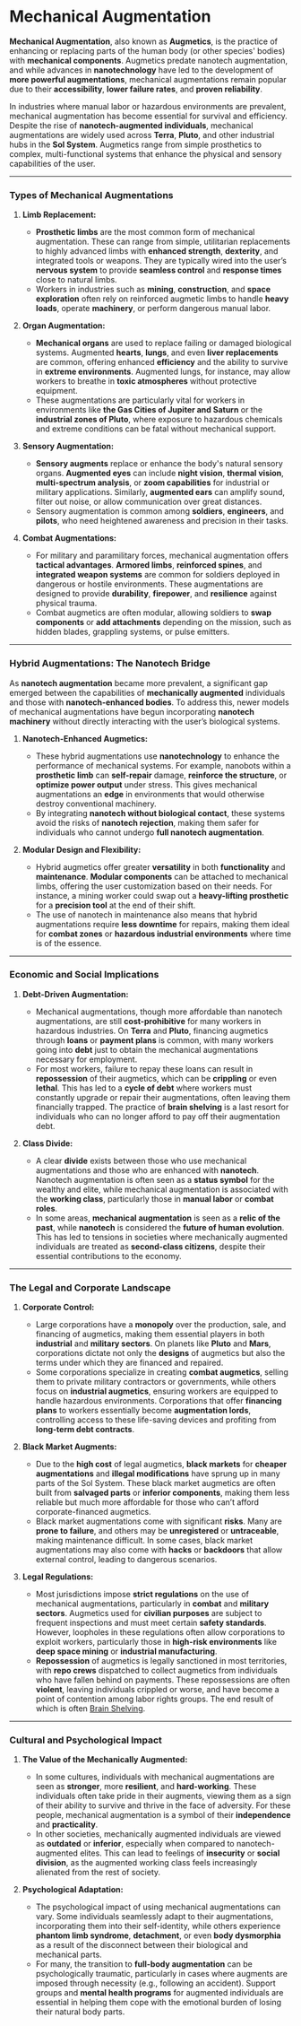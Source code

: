 # Mechanical Augmentation

**Mechanical Augmentation**, also known as **Augmetics**, is the practice of enhancing or replacing parts of the human body (or other species' bodies) with **mechanical components**. Augmetics predate nanotech augmentation, and while advances in **nanotechnology** have led to the development of **more powerful augmentations**, mechanical augmentations remain popular due to their **accessibility**, **lower failure rates**, and **proven reliability**.

In industries where manual labor or hazardous environments are prevalent, mechanical augmentation has become essential for survival and efficiency. Despite the rise of **nanotech-augmented individuals**, mechanical augmentations are widely used across **Terra**, **Pluto**, and other industrial hubs in the **Sol System**. Augmetics range from simple prosthetics to complex, multi-functional systems that enhance the physical and sensory capabilities of the user.

---

### Types of Mechanical Augmentations

1. **Limb Replacement:**
    
    - **Prosthetic limbs** are the most common form of mechanical augmentation. These can range from simple, utilitarian replacements to highly advanced limbs with **enhanced strength**, **dexterity**, and integrated tools or weapons. They are typically wired into the user’s **nervous system** to provide **seamless control** and **response times** close to natural limbs.
    - Workers in industries such as **mining**, **construction**, and **space exploration** often rely on reinforced augmetic limbs to handle **heavy loads**, operate **machinery**, or perform dangerous manual labor.
2. **Organ Augmentation:**
    
    - **Mechanical organs** are used to replace failing or damaged biological systems. Augmented **hearts**, **lungs**, and even **liver replacements** are common, offering enhanced **efficiency** and the ability to survive in **extreme environments**. Augmented lungs, for instance, may allow workers to breathe in **toxic atmospheres** without protective equipment.
    - These augmentations are particularly vital for workers in environments like **the Gas Cities of Jupiter and Saturn** or the **industrial zones of Pluto**, where exposure to hazardous chemicals and extreme conditions can be fatal without mechanical support.
3. **Sensory Augmentation:**
    
    - **Sensory augments** replace or enhance the body's natural sensory organs. **Augmented eyes** can include **night vision**, **thermal vision**, **multi-spectrum analysis**, or **zoom capabilities** for industrial or military applications. Similarly, **augmented ears** can amplify sound, filter out noise, or allow communication over great distances.
    - Sensory augmentation is common among **soldiers**, **engineers**, and **pilots**, who need heightened awareness and precision in their tasks.
4. **Combat Augmentations:**
    
    - For military and paramilitary forces, mechanical augmentation offers **tactical advantages**. **Armored limbs**, **reinforced spines**, and **integrated weapon systems** are common for soldiers deployed in dangerous or hostile environments. These augmentations are designed to provide **durability**, **firepower**, and **resilience** against physical trauma.
    - Combat augmetics are often modular, allowing soldiers to **swap components** or **add attachments** depending on the mission, such as hidden blades, grappling systems, or pulse emitters.

---

### Hybrid Augmentations: The Nanotech Bridge

As **nanotech augmentation** became more prevalent, a significant gap emerged between the capabilities of **mechanically augmented** individuals and those with **nanotech-enhanced bodies**. To address this, newer models of mechanical augmentations have begun incorporating **nanotech machinery** without directly interacting with the user’s biological systems.

1. **Nanotech-Enhanced Augmetics:**
    
    - These hybrid augmentations use **nanotechnology** to enhance the performance of mechanical systems. For example, nanobots within a **prosthetic limb** can **self-repair** damage, **reinforce the structure**, or **optimize power output** under stress. This gives mechanical augmentations an **edge** in environments that would otherwise destroy conventional machinery.
    - By integrating **nanotech without biological contact**, these systems avoid the risks of **nanotech rejection**, making them safer for individuals who cannot undergo **full nanotech augmentation**.
2. **Modular Design and Flexibility:**
    
    - Hybrid augmetics offer greater **versatility** in both **functionality** and **maintenance**. **Modular components** can be attached to mechanical limbs, offering the user customization based on their needs. For instance, a mining worker could swap out a **heavy-lifting prosthetic** for a **precision tool** at the end of their shift.
    - The use of nanotech in maintenance also means that hybrid augmentations require **less downtime** for repairs, making them ideal for **combat zones** or **hazardous industrial environments** where time is of the essence.

---

### Economic and Social Implications

1. **Debt-Driven Augmentation:**
    
    - Mechanical augmentations, though more affordable than nanotech augmentations, are still **cost-prohibitive** for many workers in hazardous industries. On **Terra** and **Pluto**, financing augmetics through **loans** or **payment plans** is common, with many workers going into **debt** just to obtain the mechanical augmentations necessary for employment.
    - For most workers, failure to repay these loans can result in **repossession** of their augmetics, which can be **crippling** or even **lethal**. This has led to a **cycle of debt** where workers must constantly upgrade or repair their augmentations, often leaving them financially trapped. The practice of **brain shelving** is a last resort for individuals who can no longer afford to pay off their augmentation debt.
2. **Class Divide:**
    
    - A clear **divide** exists between those who use mechanical augmentations and those who are enhanced with **nanotech**. Nanotech augmentation is often seen as a **status symbol** for the wealthy and elite, while mechanical augmentation is associated with the **working class**, particularly those in **manual labor** or **combat roles**.
    - In some areas, **mechanical augmentation** is seen as a **relic of the past**, while **nanotech** is considered the **future of human evolution**. This has led to tensions in societies where mechanically augmented individuals are treated as **second-class citizens**, despite their essential contributions to the economy.

---

### The Legal and Corporate Landscape

1. **Corporate Control:**
    
    - Large corporations have a **monopoly** over the production, sale, and financing of augmetics, making them essential players in both **industrial** and **military sectors**. On planets like **Pluto** and **Mars**, corporations dictate not only the **designs** of augmetics but also the terms under which they are financed and repaired.
    - Some corporations specialize in creating **combat augmetics**, selling them to private military contractors or governments, while others focus on **industrial augmetics**, ensuring workers are equipped to handle hazardous environments. Corporations that offer **financing plans** to workers essentially become **augmentation lords**, controlling access to these life-saving devices and profiting from **long-term debt contracts**.
2. **Black Market Augments:**
    
    - Due to the **high cost** of legal augmetics, **black markets** for **cheaper augmentations** and **illegal modifications** have sprung up in many parts of the Sol System. These black market augmetics are often built from **salvaged parts** or **inferior components**, making them less reliable but much more affordable for those who can’t afford corporate-financed augmetics.
    - Black market augmentations come with significant **risks**. Many are **prone to failure**, and others may be **unregistered** or **untraceable**, making maintenance difficult. In some cases, black market augmentations may also come with **hacks** or **backdoors** that allow external control, leading to dangerous scenarios.
3. **Legal Regulations:**
    
    - Most jurisdictions impose **strict regulations** on the use of mechanical augmentations, particularly in **combat** and **military sectors**. Augmetics used for **civilian purposes** are subject to frequent inspections and must meet certain **safety standards**. However, loopholes in these regulations often allow corporations to exploit workers, particularly those in **high-risk environments** like **deep space mining** or **industrial manufacturing**.
    - **Repossession** of augmetics is legally sanctioned in most territories, with **repo crews** dispatched to collect augmetics from individuals who have fallen behind on payments. These repossessions are often **violent**, leaving individuals crippled or worse, and have become a point of contention among labor rights groups. The end result of which is often [Brain Shelving](Prototech🧠BrainShelving.md).

---

### Cultural and Psychological Impact

1. **The Value of the Mechanically Augmented:**
    
    - In some cultures, individuals with mechanical augmentations are seen as **stronger**, more **resilient**, and **hard-working**. These individuals often take pride in their augments, viewing them as a sign of their ability to survive and thrive in the face of adversity. For these people, mechanical augmentation is a symbol of their **independence** and **practicality**.
    - In other societies, mechanically augmented individuals are viewed as **outdated** or **inferior**, especially when compared to nanotech-augmented elites. This can lead to feelings of **insecurity** or **social division**, as the augmented working class feels increasingly alienated from the rest of society.
2. **Psychological Adaptation:**
    
    - The psychological impact of using mechanical augmentations can vary. Some individuals seamlessly adapt to their augmentations, incorporating them into their self-identity, while others experience **phantom limb syndrome**, **detachment**, or even **body dysmorphia** as a result of the disconnect between their biological and mechanical parts.
    - For many, the transition to **full-body augmentation** can be psychologically traumatic, particularly in cases where augments are imposed through necessity (e.g., following an accident). Support groups and **mental health programs** for augmented individuals are essential in helping them cope with the emotional burden of losing their natural body parts.
